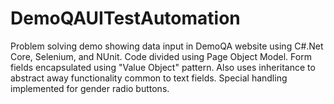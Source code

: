 # DemoQAUITestAutomation
Problem solving demo showing data input in DemoQA website using C#.Net Core, Selenium, and NUnit. 
Code divided using Page Object Model. 
Form fields encapsulated using "Value Object" pattern.
Also uses inheritance to abstract away functionality common to text fields. 
Special handling implemented for gender radio buttons. 
